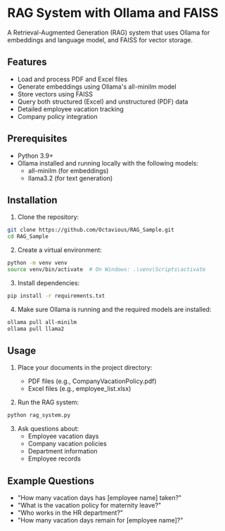 # RAG System with Ollama and FAISS

A Retrieval-Augmented Generation (RAG) system that uses Ollama for embeddings and language model, and FAISS for vector storage.

## Features

- Load and process PDF and Excel files
- Generate embeddings using Ollama's all-minilm model
- Store vectors using FAISS
- Query both structured (Excel) and unstructured (PDF) data
- Detailed employee vacation tracking
- Company policy integration

## Prerequisites

- Python 3.9+
- Ollama installed and running locally with the following models:
  - all-minilm (for embeddings)
  - llama3.2 (for text generation)

## Installation

1. Clone the repository:
```bash
git clone https://github.com/Octavious/RAG_Sample.git
cd RAG_Sample
```

2. Create a virtual environment:
```bash
python -m venv venv
source venv/bin/activate  # On Windows: .\venv\Scripts\activate
```

3. Install dependencies:
```bash
pip install -r requirements.txt
```

4. Make sure Ollama is running and the required models are installed:
```bash
ollama pull all-minilm
ollama pull llama2
```

## Usage

1. Place your documents in the project directory:
   - PDF files (e.g., CompanyVacationPolicy.pdf)
   - Excel files (e.g., employee_list.xlsx)

2. Run the RAG system:
```bash
python rag_system.py
```

3. Ask questions about:
   - Employee vacation days
   - Company vacation policies
   - Department information
   - Employee records

## Example Questions

- "How many vacation days has [employee name] taken?"
- "What is the vacation policy for maternity leave?"
- "Who works in the HR department?"
- "How many vacation days remain for [employee name]?"